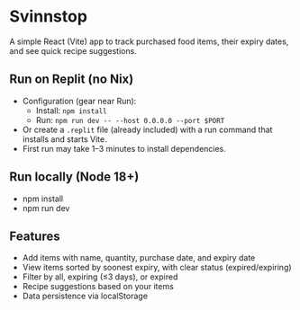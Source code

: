 # Svinnstop

A simple React (Vite) app to track purchased food items, their expiry dates, and see quick recipe suggestions.

## Run on Replit (no Nix)
- Configuration (gear near Run):
  - Install: `npm install`
  - Run: `npm run dev -- --host 0.0.0.0 --port $PORT`
- Or create a `.replit` file (already included) with a run command that installs and starts Vite.
- First run may take 1–3 minutes to install dependencies.

## Run locally (Node 18+)
- npm install
- npm run dev

## Features
- Add items with name, quantity, purchase date, and expiry date
- View items sorted by soonest expiry, with clear status (expired/expiring)
- Filter by all, expiring (≤3 days), or expired
- Recipe suggestions based on your items
- Data persistence via localStorage
